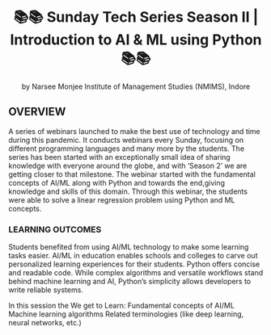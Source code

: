 <h1 align="center"> 📚📚 Sunday Tech Series Season II | Introduction to AI & ML using Python 📚📚
 </h1>
<p align="center"> by Narsee Monjee Institute of Management Studies (NMIMS), Indore</p>

<h2> OVERVIEW </h2>
<p> A series of webinars launched to make the best use of technology and time during this pandemic. It conducts webinars every Sunday, focusing on different programming languages and many more by the students.
The series has been started with an exceptionally small idea of sharing knowledge with everyone around the globe, and with ‘Season 2’ we are getting closer to that milestone.
The webinar started with the fundamental concepts of AI/ML along with Python and towards the end,giving knowledge and skills of this domain. Through this webinar, the students were able to solve a linear regression problem using Python and ML concepts. </p> 

<h3>LEARNING OUTCOMES </h3> 

<p> Students  benefited from using AI/ML technology to make some learning tasks easier. AI/ML in education enables schools and colleges to carve out personalized learning experiences for their students. Python offers concise and readable code. While complex algorithms and versatile workflows stand behind machine learning and AI, Python’s simplicity allows developers to write reliable systems.

In this session the We get to Learn:
Fundamental concepts of AI/ML
Machine learning algorithms
Related terminologies (like deep learning, neural networks, etc.) </P> 

